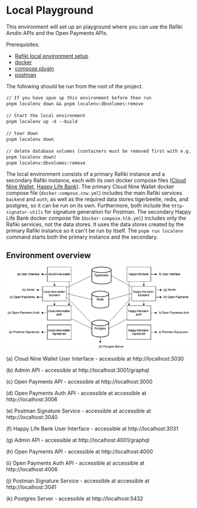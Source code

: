 # Local Playground

This environment will set up an playground where you can use the Rafiki Amdin APIs and the Open Payments APIs.

Prerequisites:

- [Rafiki local environment setup](../../README.md#environment-setup)
- [docker](https://docs.docker.com/get-docker/)
- [compose plugin](https://docs.docker.com/compose/install/compose-plugin/)
- [postman](https://www.postman.com/downloads/)

The following should be run from the root of the project.

```
// If you have spun up this environment before then run
pnpm localenv down && pnpm localenv:dbvolumes:remove

// Start the local environment
pnpm localenv up -d --build

// tear down
pnpm localenv down

// delete database volumes (containers must be removed first with e.g. pnpm localenv down)
pnpm localenv:dbvolumes:remove
```

The local environment consists of a primary Rafiki instance and a secondary Rafiki instance, each with
its own docker compose files ([Cloud Nine Wallet](./docker-compose.cnw.yml), [Happy Life Bank](./docker-compose.hlf.yml)).
The primary Cloud Nine Wallet docker compose file (`docker-compose.cnw.yml`) includes the main Rafiki services `backend` and `auth`, as well
as the required data stores tigerbeetle, redis, and postgres, so it can be run on its own. Furthermore,
both include the `http-signatur-utils` for signature generation for Postman.
The secondary Happy Life Bank docker compose file (`docker-compose.hlb.yml`) includes only the Rafiki services, not the data stores. It uses the
data stores created by the primary Rafiki instance so it can't be run by itself.
The `pnpm run localenv` command starts both the primary instance and the secondary.

## Environment overview

![Docker compose environment](./local-dev.png)

(a) Cloud Nine Wallet User Interface - accessible at http://localhost:3030

(b) Admin API - accessible at http://localhost:3001/graphql

(c) Open Payments API - accessible at http://localhost:3000

(d) Open Payments Auth API - accessible at accessible at http://localhost:3006

(e) Postman Signature Service - accessible at accessible at http://localhost:3040

(f) Happy Life Bank User Interface - accessible at http://localhost:3031

(g) Admin API - accessible at http://localhost:4001/graphql

(h) Open Payments API - accessible at http://localhost:4000

(i) Open Payments Auth API - accessible at accessible at http://localhost:4006

(j) Postman Signature Service - accessible at accessible at http://localhost:3041

(k) Postgres Server - accessible at http://localhost:5432
